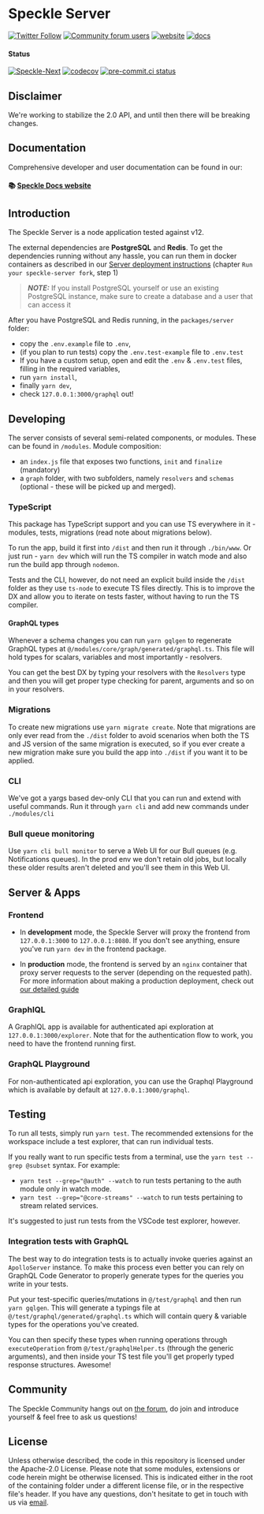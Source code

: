 # Speckle Server

[![Twitter Follow](https://img.shields.io/twitter/follow/SpeckleSystems?style=social)](https://twitter.com/SpeckleSystems) [![Community forum users](https://img.shields.io/discourse/users?server=https%3A%2F%2Fspeckle.community&style=flat-square&logo=discourse&logoColor=white)](https://speckle.community) [![website](https://img.shields.io/badge/https://-speckle.systems-royalblue?style=flat-square)](https://speckle.systems) [![docs](https://img.shields.io/badge/docs-speckle.guide-orange?style=flat-square&logo=read-the-docs&logoColor=white)](https://speckle.guide/dev/)

#### Status

[![Speckle-Next](https://circleci.com/gh/specklesystems/speckle-server.svg?style=svg&circle-token=76eabd350ea243575cbb258b746ed3f471f7ac29)](https://github.com/Speckle-Next/SpeckleServer/) [![codecov](https://codecov.io/gh/specklesystems/speckle-server/branch/master/graph/badge.svg)](https://codecov.io/gh/specklesystems/speckle-server)
[![pre-commit.ci status](https://results.pre-commit.ci/badge/github/specklesystems/speckle-server/main.svg)](https://results.pre-commit.ci/latest/github/specklesystems/speckle-server/main)

## Disclaimer

We're working to stabilize the 2.0 API, and until then there will be breaking changes.

## Documentation

Comprehensive developer and user documentation can be found in our:

#### 📚 [Speckle Docs website](https://speckle.guide/dev/)

## Introduction

The Speckle Server is a node application tested against v12.

The external dependencies are **PostgreSQL** and **Redis**. To get the dependencies running without any hassle, you can run them in docker containers as described in our [Server deployment instructions](https://speckle.guide/dev/server-setup.html#step-1-set-up-dependencies) (chapter `Run your speckle-server fork`, step 1)

> **_NOTE:_** If you install PostgreSQL yourself or use an existing PostgreSQL instance, make sure to create a database and a user that can access it

After you have PostgreSQL and Redis running, in the `packages/server` folder:

- copy the `.env.example` file to `.env`,
- (if you plan to run tests) copy the `.env.test-example` file to `.env.test`
- If you have a custom setup, open and edit the `.env` & `.env.test` files, filling in the required variables,
- run `yarn install`,
- finally `yarn dev`,
- check `127.0.0.1:3000/graphql` out!

## Developing

The server consists of several semi-related components, or modules. These can be found in `/modules`. Module composition:

- an `index.js` file that exposes two functions, `init` and `finalize` (mandatory)
- a `graph` folder, with two subfolders, namely `resolvers` and `schemas` (optional - these will be picked up and merged).

### TypeScript

This package has TypeScript support and you can use TS everywhere in it - modules, tests, migrations (read note about migrations below).

To run the app, build it first into `/dist` and then run it through `./bin/www`. Or just run - `yarn dev` which will run the TS compiler in watch mode and also run the build app through `nodemon`.

Tests and the CLI, however, do not need an explicit build inside the `/dist` folder as they use `ts-node` to execute TS files directly. This is to improve the DX and allow you to iterate on tests faster, without having to run the TS compiler.

#### GraphQL types

Whenever a schema changes you can run `yarn gqlgen` to regenerate GraphQL types at `@/modules/core/graph/generated/graphql.ts`. This file will hold types for scalars, variables and most importantly - resolvers.

You can get the best DX by typing your resolvers with the `Resolvers` type and then you will get proper type checking for parent, arguments and so on in your resolvers.

### Migrations

To create new migrations use `yarn migrate create`. Note that migrations are only ever read from the `./dist` folder to avoid scenarios when both the TS and JS version of the same migration is executed, so if you ever create a new migration make sure
you build the app into `./dist` if you want it to be applied.

### CLI

We've got a yargs based dev-only CLI that you can run and extend with useful commands. Run it through `yarn cli` and add new commands under `./modules/cli`

### Bull queue monitoring

Use `yarn cli bull monitor` to serve a Web UI for our Bull queues (e.g. Notifications queues). In the prod env we don't retain old jobs, but locally these older results aren't deleted and you'll see them in this Web UI.

## Server & Apps

### Frontend

- In **development** mode, the Speckle Server will proxy the frontend from `127.0.0.1:3000` to `127.0.0.1:8080`.
  If you don't see anything, ensure you've run `yarn dev` in the frontend package.

- In **production** mode, the frontend is served by an `nginx` container that proxy server requests to the server (depending on the requested path). For more information about making a production deployment, check out [our detailed guide](https://speckle.guide/dev/server-setup.html)

### GraphIQL

A GraphIQL app is available for authenticated api exploration at `127.0.0.1:3000/explorer`. Note that for the authentication flow to work, you need to have the frontend running first.

### GraphQL Playground

For non-authenticated api exploration, you can use the Graphql Playground which is available by default at `127.0.0.1:3000/graphql`.

## Testing

To run all tests, simply run `yarn test`.
The recommended extensions for the workspace include a test explorer, that can run individual tests.

If you really want to run specific tests from a terminal, use the `yarn test --grep @subset` syntax. For example:

- `yarn test --grep="@auth" --watch` to run tests pertaning to the auth module only in watch mode.
- `yarn test --grep="@core-streams" --watch` to run tests pertaining to stream related services.

It's suggested to just run tests from the VSCode test explorer, however.

### Integration tests with GraphQL

The best way to do integration tests is to actually invoke queries against an `ApolloServer` instance. To make this process even better you can rely on GraphQL Code Generator to properly generate types for the queries you write in your tests.

Put your test-specific queries/mutations in `@/test/graphql` and then run `yarn gqlgen`. This will generate a typings file at `@/test/graphql/generated/graphql.ts` which will contain query & variable types for the operations you've created.

You can then specify these types when running operations through `executeOperation` from `@/test/graphqlHelper.ts` (through the generic arguments), and then inside your TS test file you'll get properly typed response structures. Awesome!

## Community

The Speckle Community hangs out on [the forum](https://speckle.community), do join and introduce yourself & feel free to ask us questions!

## License

Unless otherwise described, the code in this repository is licensed under the Apache-2.0 License. Please note that some modules, extensions or code herein might be otherwise licensed. This is indicated either in the root of the containing folder under a different license file, or in the respective file's header. If you have any questions, don't hesitate to get in touch with us via [email](mailto:hello@speckle.systems).
